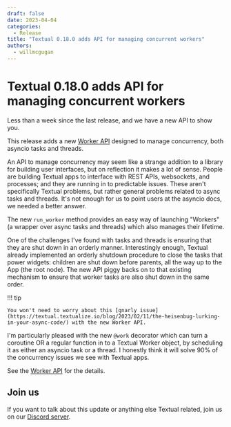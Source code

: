 ```yaml
---
draft: false
date: 2023-04-04
categories:
  - Release
title: "Textual 0.18.0 adds API for managing concurrent workers"
authors:
  - willmcgugan
---
```


# Textual 0.18.0 adds API for managing concurrent workers

Less than a week since the last release, and we have a new API to show you.

<!-- more -->

This release adds a new [Worker API](../../guide/workers.md) designed to manage concurrency, both asyncio tasks and threads.

An API to manage concurrency may seem like a strange addition to a library for building user interfaces, but on reflection it makes a lot of sense.
People are building Textual apps to interface with REST APIs, websockets, and processes; and they are running in to predictable issues.
These aren't specifically Textual problems, but rather general problems related to async tasks and threads.
It's not enough for us to point users at the asyncio docs, we needed a better answer.

The new `run_worker` method provides an easy way of launching "Workers" (a wrapper over async tasks and threads) which also manages their lifetime.

One of the challenges I've found with tasks and threads is ensuring that they are shut down in an orderly manner. Interestingly enough, Textual already implemented an orderly shutdown procedure to close the tasks that power widgets: children are shut down before parents, all the way up to the App (the root node).
The new API piggy backs on to that existing mechanism to ensure that worker tasks are also shut down in the same order.

!!! tip

    You won't need to worry about this [gnarly issue](https://textual.textualize.io/blog/2023/02/11/the-heisenbug-lurking-in-your-async-code/) with the new Worker API.


I'm particularly pleased with the new `@work` decorator which can turn a coroutine OR a regular function in to a Textual Worker object, by scheduling it as either an asyncio task or a thread.
I honestly think it will solve 90% of the concurrency issues we see with Textual apps.

See the [Worker API](../../guide/workers.md) for the details.

## Join us

If you want to talk about this update or anything else Textual related, join us on our [Discord server](https://discord.gg/Enf6Z3qhVr).
